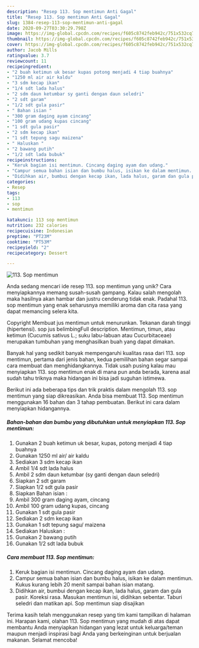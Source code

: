 ```yaml
---
description: "Resep 113. Sop mentimun Anti Gagal"
title: "Resep 113. Sop mentimun Anti Gagal"
slug: 1384-resep-113-sop-mentimun-anti-gagal
date: 2020-09-27T03:30:29.798Z
image: https://img-global.cpcdn.com/recipes/f605c8742feb942c/751x532cq70/113-sop-mentimun-foto-resep-utama.jpg
thumbnail: https://img-global.cpcdn.com/recipes/f605c8742feb942c/751x532cq70/113-sop-mentimun-foto-resep-utama.jpg
cover: https://img-global.cpcdn.com/recipes/f605c8742feb942c/751x532cq70/113-sop-mentimun-foto-resep-utama.jpg
author: Jacob Mills
ratingvalue: 3.7
reviewcount: 11
recipeingredient:
- "2 buah ketimun uk besar kupas potong menjadi 4 tiap buahnya"
- "1250 ml air air kaldu"
- "3 sdm kecap ikan"
- "1/4 sdt lada halus"
- "2 sdm daun ketumbar sy ganti dengan daun seledri"
- "2 sdt garam"
- "1/2 sdt gula pasir"
- " Bahan isian "
- "300 gram daging ayam cincang"
- "100 gram udang kupas cincang"
- "1 sdt gula pasir"
- "2 sdm kecap ikan"
- "1 sdt tepung sagu maizena"
- " Haluskan "
- "2 bawang putih"
- "1/2 sdt lada bubuk"
recipeinstructions:
- "Keruk bagian isi mentimun. Cincang daging ayam dan udang."
- "Campur semua bahan isian dan bumbu halus, isikan ke dalam mentimun. Kukus kurang lebih 20 menit sampai bahan isian matang."
- "Didihkan air, bumbui dengan kecap ikan, lada halus, garam dan gula pasir. Koreksi rasa. Masukan mentimun isi, didihkan sebentar. Taburi seledri dan matikan api. Sop mentimun siap disajikan"
categories:
- Resep
tags:
- 113
- sop
- mentimun

katakunci: 113 sop mentimun 
nutrition: 232 calories
recipecuisine: Indonesian
preptime: "PT23M"
cooktime: "PT53M"
recipeyield: "2"
recipecategory: Dessert

---
```



![113. Sop mentimun](https://img-global.cpcdn.com/recipes/f605c8742feb942c/751x532cq70/113-sop-mentimun-foto-resep-utama.jpg)

Anda sedang mencari ide resep 113. sop mentimun yang unik? Cara menyiapkannya memang susah-susah gampang. Kalau salah mengolah maka hasilnya akan hambar dan justru cenderung tidak enak. Padahal 113. sop mentimun yang enak seharusnya memiliki aroma dan cita rasa yang dapat memancing selera kita.

Copyright Membuat jus mentimun untuk menurunkan. Tekanan darah tinggi (hipertensi). sop jus belimbingFull description. Mentimun, timun, atau ketimun (Cucumis sativus L.; suku labu-labuan atau Cucurbitaceae) merupakan tumbuhan yang menghasilkan buah yang dapat dimakan.

Banyak hal yang sedikit banyak mempengaruhi kualitas rasa dari 113. sop mentimun, pertama dari jenis bahan, kedua pemilihan bahan segar sampai cara membuat dan menghidangkannya. Tidak usah pusing kalau mau menyiapkan 113. sop mentimun enak di mana pun anda berada, karena asal sudah tahu triknya maka hidangan ini bisa jadi suguhan istimewa.


Berikut ini ada beberapa tips dan trik praktis dalam mengolah 113. sop mentimun yang siap dikreasikan. Anda bisa membuat 113. Sop mentimun menggunakan 16 bahan dan 3 tahap pembuatan. Berikut ini cara dalam menyiapkan hidangannya.

<!--inarticleads1-->

##### Bahan-bahan dan bumbu yang dibutuhkan untuk menyiapkan 113. Sop mentimun:

1. Gunakan 2 buah ketimun uk besar, kupas, potong menjadi 4 tiap buahnya
1. Gunakan 1250 ml air/ air kaldu
1. Sediakan 3 sdm kecap ikan
1. Ambil 1/4 sdt lada halus
1. Ambil 2 sdm daun ketumbar (sy ganti dengan daun seledri)
1. Siapkan 2 sdt garam
1. Siapkan 1/2 sdt gula pasir
1. Siapkan  Bahan isian :
1. Ambil 300 gram daging ayam, cincang
1. Ambil 100 gram udang kupas, cincang
1. Gunakan 1 sdt gula pasir
1. Sediakan 2 sdm kecap ikan
1. Gunakan 1 sdt tepung sagu/ maizena
1. Sediakan  Haluskan :
1. Gunakan 2 bawang putih
1. Gunakan 1/2 sdt lada bubuk




<!--inarticleads2-->

##### Cara membuat 113. Sop mentimun:

1. Keruk bagian isi mentimun. Cincang daging ayam dan udang.
1. Campur semua bahan isian dan bumbu halus, isikan ke dalam mentimun. Kukus kurang lebih 20 menit sampai bahan isian matang.
1. Didihkan air, bumbui dengan kecap ikan, lada halus, garam dan gula pasir. Koreksi rasa. Masukan mentimun isi, didihkan sebentar. Taburi seledri dan matikan api. Sop mentimun siap disajikan




Terima kasih telah menggunakan resep yang tim kami tampilkan di halaman ini. Harapan kami, olahan 113. Sop mentimun yang mudah di atas dapat membantu Anda menyiapkan hidangan yang lezat untuk keluarga/teman maupun menjadi inspirasi bagi Anda yang berkeinginan untuk berjualan makanan. Selamat mencoba!
